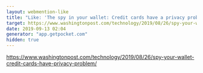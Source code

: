 ```yaml
---
layout: webmention-like
title: "Like: 'The spy in your wallet: Credit cards have a privacy problem'"
target: https://www.washingtonpost.com/technology/2019/08/26/spy-your-wallet-credit-cards-have-privacy-problem/
date: 2019-09-13 02:04
generator: "app.getpocket.com"
hidden: true
---
```


https://www.washingtonpost.com/technology/2019/08/26/spy-your-wallet-credit-cards-have-privacy-problem/